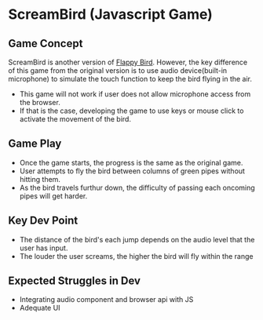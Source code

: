 # ScreamBird (Javascript Game)

## Game Concept
ScreamBird is another version of [Flappy Bird](https://www.google.com/search?q=flappy+bird&oq=flappy+bird&aqs=chrome..69i57.5039j0j1&sourceid=chrome&ie=UTF-8).
However, the key difference of this game from the original version is to use audio device(built-in microphone) to simulate the touch function to keep the bird flying in the air.

* This game will not work if user does not allow microphone access from the browser. 
* If that is the case, developing the game to use keys or mouse click to activate the movement of the bird.

## Game Play

* Once the game starts, the progress is the same as the original game.
* User attempts to fly the bird between columns of green pipes without hitting them. 
* As the bird travels furthur down, the difficulty of passing each oncoming pipes will get harder. 

## Key Dev Point

* The distance of the bird's each jump depends on the audio level that the user has input.
* The louder the user screams, the higher the bird will fly within the range


## Expected Struggles in Dev

* Integrating audio component and browser api with JS
* Adequate UI




